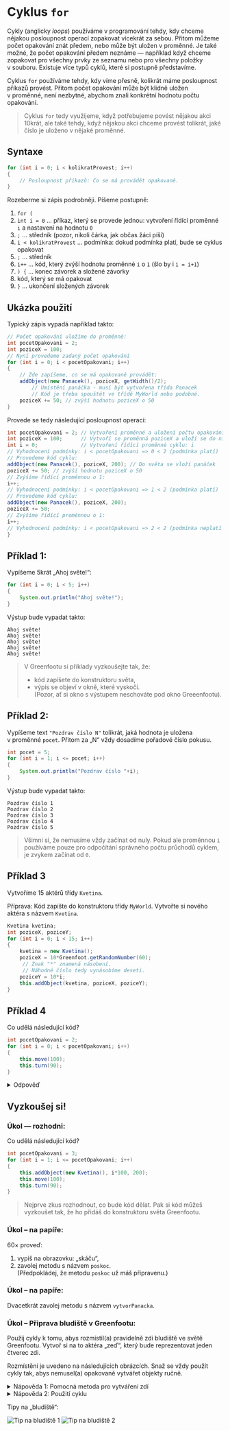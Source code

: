 # Cyklus `for`

Cykly (anglicky _loops_) používáme v&nbsp;programování tehdy, kdy chceme nějakou posloupnost operací zopakovat vícekrát za sebou. Přitom můžeme počet opakování znát předem, nebo může být uložen v&nbsp;proměnné. Je také možné, že počet opakování předem neznáme &mdash; například když chceme zopakovat pro všechny prvky ze seznamu nebo pro všechny položky v&nbsp;souboru. Existuje více typů cyklů, které si postupně představíme.

Cyklus `for` používáme tehdy, kdy víme přesně, kolikrát máme posloupnost příkazů provést. Přitom počet opakování může být klidně uložen v&nbsp;proměnné, není nezbytné, abychom znali konkrétní hodnotu počtu opakování. 

> Cyklus `for` tedy využijeme, když potřebujeme povést nějakou akci 10krát, ale také tehdy, když nějakou akci chceme provést tolikrát, jaké číslo je uloženo v nějaké proměnné.

## Syntaxe
```java
for (int i = 0; i < kolikratProvest; i++)
{
	// Posloupnost příkazů: Co se má provádět opakovaně.
}
```

Rozeberme si zápis podrobněji. Píšeme postupně: 
1. `for (` 
2. `int i = 0` ... příkaz, který se provede jednou: vytvoření řídící proměnné `i` a nastavení na hodnotu `0`
3. `;` ... středník (pozor, nikoli čárka, jak občas žáci píší)
4. `i < kolikratProvest` ... podmínka: dokud podmínka platí, bude se cyklus opakovat
5. `;` ... středník
6. `i++` ... kód, který zvýší hodnotu proměnné `i` o&nbsp;`1` (šlo by i&nbsp;`i = i+1`)
7. `) {` ... konec závorek a složené závorky
8. kód, který se má opakovat
9. `}` ... ukončení složených závorek

## Ukázka použití
Typický zápis vypadá například takto:
```java
// Počet opakování uložíme do proměnné:
int pocetOpakovani = 2;
int poziceX = 100;
// Nyní provedeme zadaný počet opakování
for (int i = 0; i < pocetOpakovani; i++)
{
	// Zde zapíšeme, co se má opakovaně provádět:
	addObject(new Panacek(), poziceX, getWidth()/2);
		// Umístění panáčka - musí být vytvořena třída Panacek
		// Kód je třeba spouštět ve třídě MyWorld nebo podobné.
	poziceX += 50; // zvýší hodnotu poziceX o 50
}
```

Provede se tedy následující posloupnost operací:
```java
int pocetOpakovani = 2; // Vytvoření proměnné a uložení počtu opakování
int poziceX = 100;      // Vytvoří se proměnná poziceX a uloží se do ní 100
int i = 0; 				// Vytvoření řídící proměnné cyklu: i
// Vyhodnocení podmínky: i < pocetOpakovani => 0 < 2 (podmínka platí)
// Provedeme kód cyklu:
addObject(new Panacek(), poziceX, 200); // Do světa se vloží panáček
poziceX += 50; // zvýší hodnotu poziceX o 50
// Zvýšíme řídící proměnnou o 1:
i++;
// Vyhodnocení podmínky: i < pocetOpakovani => 1 < 2 (podmínka platí)
// Provedeme kód cyklu:
addObject(new Panacek(), poziceX, 200);
poziceX += 50;
// Zvýšíme řídící proměnnou o 1:
i++;
// Vyhodnocení podmínky: i < pocetOpakovani => 2 < 2 (podmínka neplatí => končíme)
}
```

## Příklad 1:
Vypíšeme 5krát „Ahoj světe!“:
```java
for (int i = 0; i < 5; i++)
{
	System.out.println("Ahoj světe!"); 
}
```
Výstup bude vypadat takto:
```
Ahoj světe!
Ahoj světe!
Ahoj světe!
Ahoj světe!
Ahoj světe!
```

> V&nbsp;Greenfootu si příklady vyzkoušejte tak, že:
> - kód zapíšete do konstruktoru světa,
> - výpis se objeví v&nbsp;okně, které vyskočí.<br />(Pozor, ať si okno s&nbsp;výstupem neschováte pod okno Greeenfootu).

## Příklad 2:
Vypíšeme text `"Pozdrav číslo N"` tolikrát, jaká hodnota je uložena v&nbsp;proměnné `pocet`. Přitom za „N“ vždy dosadíme pořadové číslo pokusu.
```java
int pocet = 5;
for (int i = 1; i <= pocet; i++)
{
	System.out.println("Pozdrav číslo "+i);
}
```
Výstup bude vypadat takto:
```
Pozdrav číslo 1
Pozdrav číslo 2
Pozdrav číslo 3
Pozdrav číslo 4
Pozdrav číslo 5
```

> Všimni si, že nemusíme vždy začínat od nuly. Pokud ale proměnnou `i` používáme pouze pro odpočítání správného počtu průchodů cyklem, je zvykem začínat od `0`.

## Příklad 3
Vytvoříme 15 aktérů třídy `Kvetina`. 

Příprava: Kód zapište do konstruktoru třídy `MyWorld`. Vytvořte si nového aktéra s&nbsp;názvem `Kvetina`.
```java
Kvetina kvetina;
int poziceX, poziceY;
for (int i = 0; i < 15; i++)
{
	kvetina = new Kvetina();
	poziceX = 10*Greenfoot.getRandomNumber(60);
	 // Znak "*" znamená násobení.
	 // Náhodné číslo tedy vynásobíme deseti.
	poziceY = 10*i;
	this.addObject(kvetina, poziceX, poziceY);
}
```

## Příklad 4
Co udělá následující kód?
```java
int pocetOpakovani = 2;
for (int i = 0; i < pocetOpakovani; i++)
{
	this.move(100);
	this.turn(90);
}
```
<details><summary>Odpověď</summary>

Aktér „oběhne“ tři strany čtverce. Ale pozor! Aktér to provede v&nbsp;jednom kroku hry, takže vidíme jen počáteční a&nbsp;cílovou pozici.

</details>

## Vyzkoušej si!

### Úkol — rozhodni:
Co udělá následující kód?
```java
int pocetOpakovani = 3;
for (int i = 1; i <= pocetOpakovani; i++)
{
	this.addObject(new Kvetina(), i*100, 200);
	this.move(100);
	this.turn(90);
}
```
> Nejprve zkus rozhodnout, co bude kód dělat. Pak si kód můžeš vyzkoušet tak, že ho přidáš do konstruktoru světa Greenfootu.


### Úkol – na papíře:

60× proveď:
1. vypiš na obrazovku: „skáču“,
2. zavolej metodu s&nbsp;názvem `poskoc`.<br />(Předpokládej, že metodu `poskoc` už máš připravenu.)

### Úkol – na papíře:
Dvacetkrát zavolej metodu s&nbsp;názvem `vytvorPanacka`.

### Úkol – Připrava bludiště v Greenfootu:
Použij cykly k&nbsp;tomu, abys rozmístil(a) pravidelně zdi bludiště ve světě Greenfootu. Vytvoř si na to aktéra „zeď“, který bude reprezentovat jeden čtverec zdi.

Rozmístění je uvedeno na následujících obrázcích. Snaž se vždy použít cykly tak, abys nemusel(a) opakovaně vytvářet objekty ručně. 

<details><summary>Nápověda 1: Pomocná metoda pro vytváření zdí</summary>

Nejlepší je vytvořit si ve třídě `MyWorld` metodu `vytvorZed`:

```java
/** 
 * Metoda vytvoří zeď na pozicích x a y.
 * Souřadnice x a y začínají nulou.
 */
public void vytvorZed(int x, int y)
{
	int sirkaObrazku = this.getImage().getWidth();
	// Spočte umístění obrázku na základě jeho
	//  šířky:
	int poziceX = (int) (x+0.5)*sirkaObrazku;
	int poziceY = (int) (y+0.5)*sirkaObrazku;
	// Umístí obrázek do světa
	this.addObject(new Zed(), poziceX, poziceY);
}
```

Pak stačí pro vytvoření zdi psát například: `vytvorZed(3,5);` nebo `vytvorZed(0,0);`

</details>

<details><summary>Nápověda 2: Použití cyklu</summary>

Když chceš umístit tři objekty zdi hned za sebou, můžeš napsat:
```java
int pocetZdi = 3;
for (int i = 1; i <= pocetZdi; i++)
{
	vytvorZed(i, 2);
}
```

</details>


Tipy na „bludiště“:

![Tip na bludiště 1](../img/ukol-zdi-horiz.png)
![Tip na bludiště 2](../img/ukol-zdi-mrizka.png)
